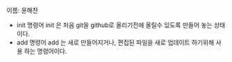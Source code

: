 이름: 윤해찬
- init 명령어
	init 은 처음 git을 github로 올리기전에 올릴수 있도록 만들어 놓는 상태이다.
- add 명령어
	add 는 새로 만들어지거나, 편집된 파일을 새로 업데이트 하기위해 사용 하는 명령어이다.

